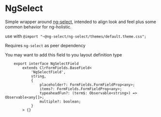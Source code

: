 # NgSelect

Simple wrapper around [ng-select](https://github.com/ng-select/ng-select), intended to align look and feel plus some common behavior for ng-holistic.

use with
`@import "~@ng-select/ng-select/themes/default.theme.css";`

Requires `ng-select` as peer dependency

You may want to add this field to you layout definition type

```
    export interface NgSelectField
        extends ClrFormFields.BaseField<
            'NgSelectField',
            string,
            {
                placeholder?: FormFields.FormFieldProp<any>;
                items?: FormFields.FormFieldProp<any>;
                typeaheadFun?: (term$: Observable<string>) => Observable<any[]>;
                multiple?: boolean;
            }
        > {}
```